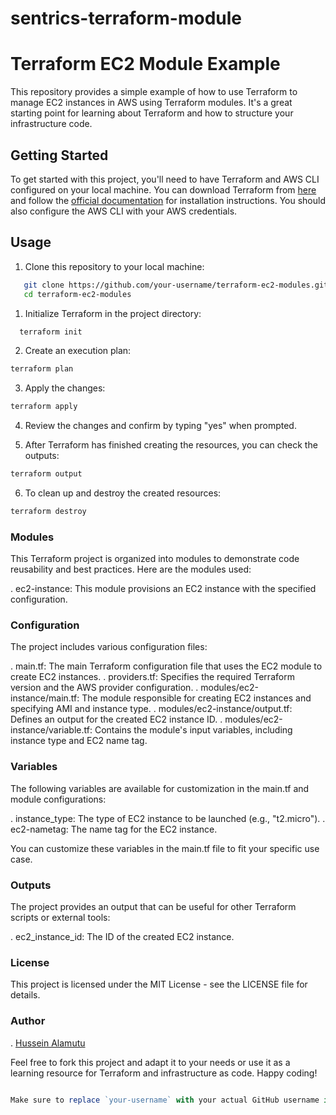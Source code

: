 # sentrics-terraform-module

# Terraform EC2 Module Example

This repository provides a simple example of how to use Terraform to manage EC2 instances in AWS using Terraform modules. It's a great starting point for learning about Terraform and how to structure your infrastructure code.

## Getting Started

To get started with this project, you'll need to have Terraform and AWS CLI configured on your local machine. You can download Terraform from [here](https://www.terraform.io/downloads.html) and follow the [official documentation](https://learn.hashicorp.com/tutorials/terraform/install-cli) for installation instructions. You should also configure the AWS CLI with your AWS credentials.

## Usage

1. Clone this repository to your local machine:

```bash
   git clone https://github.com/your-username/terraform-ec2-modules.git
   cd terraform-ec2-modules
```
1. Initialize Terraform in the project directory:

```bash
  terraform init
```
2. Create an execution plan:

```bash
terraform plan
```
3. Apply the changes:

```bash
terraform apply
```
4. Review the changes and confirm by typing "yes" when prompted.

5. After Terraform has finished creating the resources, you can check the outputs:

```bash
terraform output
```
6. To clean up and destroy the created resources:

```bash
terraform destroy
```
### Modules
This Terraform project is organized into modules to demonstrate code reusability and best practices. Here are the modules used:

. ec2-instance: This module provisions an EC2 instance with the specified configuration.

### Configuration

The project includes various configuration files:

. main.tf: The main Terraform configuration file that uses the EC2 module to create EC2 instances.
. providers.tf: Specifies the required Terraform version and the AWS provider configuration.
. modules/ec2-instance/main.tf: The module responsible for creating EC2 instances and specifying AMI and instance type.
. modules/ec2-instance/output.tf: Defines an output for the created EC2 instance ID.
. modules/ec2-instance/variable.tf: Contains the module's input variables, including instance type and EC2 name tag.

### Variables

The following variables are available for customization in the main.tf and module configurations:

. instance_type: The type of EC2 instance to be launched (e.g., "t2.micro").
. ec2-nametag: The name tag for the EC2 instance.

You can customize these variables in the main.tf file to fit your specific use case.

### Outputs

The project provides an output that can be useful for other Terraform scripts or external tools:

. ec2_instance_id: The ID of the created EC2 instance.

### License

This project is licensed under the MIT License - see the LICENSE file for details.

### Author
. [Hussein Alamutu](https://www.linkedin.com/in/hussein-alamutu)

Feel free to fork this project and adapt it to your needs or use it as a learning resource for Terraform and infrastructure as code. Happy coding!

```javascript

Make sure to replace `your-username` with your actual GitHub username in the links. You can also customize the author information, project name, and additional details as needed.
```
